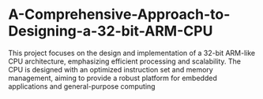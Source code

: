 # A-Comprehensive-Approach-to-Designing-a-32-bit-ARM-CPU
This project focuses on the design and implementation of a 32-bit ARM-like CPU architecture, emphasizing efficient processing and scalability. The CPU is designed with an optimized instruction set and memory management, aiming to provide a robust platform for embedded applications and general-purpose computing
